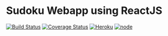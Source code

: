 # Sudoku Webapp using ReactJS
[![Build Status](https://travis-ci.org/incrediblejagur/suduko-webapp.svg?branch=master)](https://travis-ci.org/incrediblejagur/suduko-webapp)
[![Coverage Status](https://coveralls.io/repos/github/incrediblejagur/suduko-webapp/badge.svg?branch=master)](https://coveralls.io/github/incrediblejagur/suduko-webapp?branch=master)
[![Heroku](https://heroku-badge.herokuapp.com/?app=heroku-badge)](https://sudoku-webapp.herokuapp.com)
[![node](https://img.shields.io/node/v/bcrypt)](https://nodejs.org/en/)
